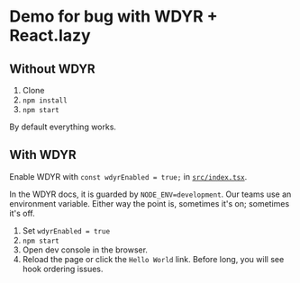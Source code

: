 # Demo for bug with WDYR + React.lazy

## Without WDYR

1. Clone
2. `npm install`
3. `npm start`

By default everything works.

## With WDYR

Enable WDYR with `const wdyrEnabled = true;` in [`src/index.tsx`](src/index.tsx).

In the WDYR docs, it is guarded by `NODE_ENV=development`. Our teams use an environment variable. Either way the point is, sometimes it's on; sometimes it's off.

1. Set `wdyrEnabled = true`
2. `npm start`
3. Open dev console in the browser.
4. Reload the page or click the `Hello World` link. Before long, you will see hook ordering issues.
